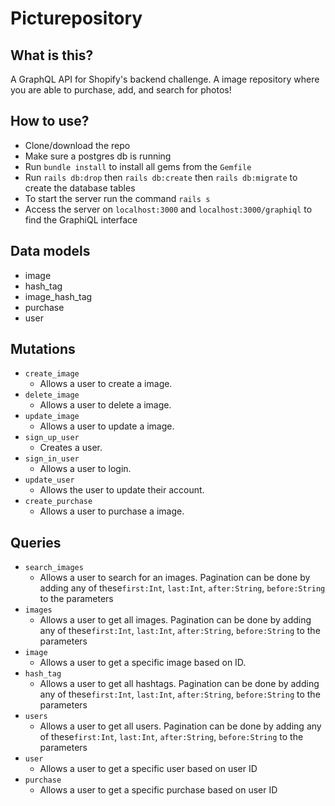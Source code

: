 # Picturepository

## What is this?
A GraphQL API for Shopify's backend challenge. A image repository where you are able to purchase, add, and search for photos!

## How to use?
- Clone/download the repo 
- Make sure a postgres db is running
- Run `bundle install` to install all gems from the `Gemfile`
- Run `rails db:drop` then `rails db:create` then `rails db:migrate` to create the database tables
- To start the server run the command `rails s`
- Access the server on `localhost:3000` and `localhost:3000/graphiql` to find the GraphiQL interface

## Data models
- image
- hash_tag
- image_hash_tag
- purchase
- user

## Mutations
- `create_image`
    - Allows a user to create a image.
- `delete_image`
    - Allows a user to delete a image.
- `update_image`
    - Allows a user to update a image.
- `sign_up_user`
    - Creates a user.
- `sign_in_user`
    - Allows a user to login.
- `update_user`
    - Allows the user to update their account.
- `create_purchase`
    - Allows a user to purchase a image.

## Queries
- `search_images`
    - Allows a user to search for an images. Pagination can be done by adding any of these`first:Int`, `last:Int`, `after:String`, `before:String` to the parameters
- `images`
    - Allows a user to get all images. Pagination can be done by adding any of these`first:Int`, `last:Int`, `after:String`, `before:String` to the parameters
- `image`
    - Allows a user to get a specific image based on ID.
- `hash_tag`
    - Allows a user to get all hashtags. Pagination can be done by adding any of these`first:Int`, `last:Int`, `after:String`, `before:String` to the parameters
- `users`
    - Allows a user to get all users. Pagination can be done by adding any of these`first:Int`, `last:Int`, `after:String`, `before:String` to the parameters
- `user`
    - Allows a user to get a specific user based on user ID
- `purchase`
    - Allows a user to get a specific purchase based on user ID


